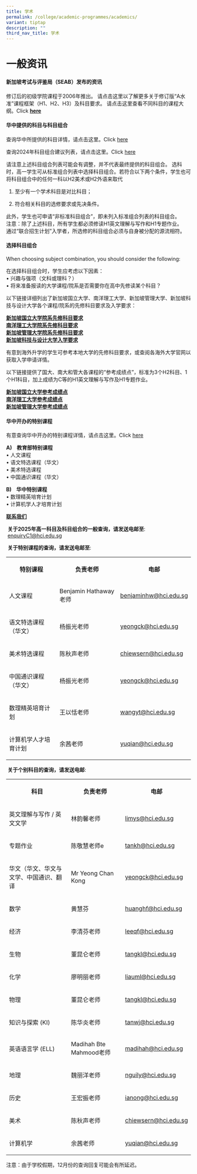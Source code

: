 ```yaml
---
title: 学术
permalink: /college/academic-programmes/academics/
variant: tiptap
description: ""
third_nav_title: 学术
---
```

<h1>一般资讯</h1>
<h4>新加坡考试与评鉴局（SEAB）发布的资讯</h4>
<p>修订后的初级学院课程于2006年推出。 请点击这里以了解更多关于修订版“A水准”课程框架（H1、H2、H3）及科目要求。 请点击这里查看不同科目的课程大纲。Click&nbsp;<strong><a href="https://www.moe.gov.sg/post-secondary/a-level-curriculum-and-subject-syllabuses" rel="noopener noreferrer nofollow" target="_blank">here</a></strong>&nbsp;</p>
<h4>华中提供的科目与科目组合</h4>
<p>查询华中所提供的科目详情，请点击这里。Click <a href="https://zh.hci.edu.sg/files/College/01_A_Level_Subjects_info_for_2026_JC1.pdf" rel="noopener noreferrer nofollow" target="_blank">here</a> 
<br>
</p>
<p>查询2024年科目组合建议列表，请点击这里。Click <a href="https://zh.hci.edu.sg/files/College/02_HCI_College_Standard_Subject_Combinations_for_2026_JC_1.pdf" rel="noopener noreferrer nofollow" target="_blank">here</a>
</p>
<p>请注意上述科目组合列表可能会有调整，并不代表最终提供的科目组合。 选科时，高一学生可从标准组合列表中选择科目组合。若符合以下两个条件，学生也可将科目组合中的任何一科以H2美术或H2外语来取代</p>
<ol data-tight="true" class="tight">
<li>
<p>至少有一个学术科目是对比科目；</p>
</li>
<li>
<p>符合相关科目的选修要求或先决条件。</p>
</li>
</ol>
<p>此外，学生也可申请“非标准科目组合”，即未列入标准组合列表的科目组合。
<br>注意：除了上述科目，所有学生都必须修读H1英文理解与写作和H1专题作业。
<br>通过“联合招生计划”入学者，所选修的科目组合必须与自身被分配的源流相符。</p>
<h4>选择科目组合</h4>
<p>When choosing subject combination, you should consider the following:</p>
<p>在选择科目组合时，学生应考虑以下因素：
<br>• 兴趣与强项（文科或理科？）
<br>• 将来准备报读的大学课程/院系是否需要你在高中先修读某个科目？</p>
<p>以下链接详细列出了新加坡国立大学、南洋理工大学、新加坡管理大学、新加坡科技与设计大学各个课程/院系的先修科目要求及入学要求：</p>
<p><strong><a href="https://www.nus.edu.sg/oam/admissions/before-you-apply/programme-prerequisites" rel="noopener noreferrer nofollow" target="_blank">新加坡国立大学院系先修科目要求</a></strong> 
<br><strong><a href="https://www.ntu.edu.sg/admissions/undergraduate/admission-guide/singapore-cambridge-gce-a-level" rel="noopener noreferrer nofollow" target="_blank">南洋理工大学院系先修科目要求</a></strong> 
<br><strong><a href="http://admissions.smu.edu.sg/admissions-requirements/singapore-cambridge-gce-a-level" rel="noopener noreferrer nofollow" target="_blank">新加坡管理大学院系先修科目要求</a></strong> 
<br><strong><a href="https://www.sutd.edu.sg/admissions/undergraduate/admission-requirements/overview/" rel="noopener noreferrer nofollow" target="_blank">新加坡科技与设计大学入学要求</a></strong>
</p>
<p>有意到海外升学的学生可参考本地大学的先修科目要求，或查阅各海外大学官网以获取入学申请详情。</p>
<p>以下链接提供了国大、南大和管大各课程的“参考成绩点”，标准为3个H2科目、1个H1科目，加上成绩为C等的H1英文理解与写作及H1专题作业。</p>
<p><strong><a href="https://www.nus.edu.sg/oam/admissions/indicative-grade-profile" rel="noopener noreferrer nofollow" target="_blank">新加坡国立大学参考成绩点</a></strong>
<br><strong><a href="https://www.ntu.edu.sg/admissions/undergraduate/indicative-grade-profile" rel="noopener noreferrer nofollow" target="_blank">南洋理工大学参考成绩点</a></strong>
<br><strong><a href="https://admissions.smu.edu.sg/admissions-requirements/indicative-grade-profile" rel="noopener noreferrer nofollow" target="_blank">新加坡管理大学参考成绩点</a></strong>
</p>
<h4>华中开办的特别课程</h4>
<p>有意查询华中开办的特别课程详情，请点击这里。Click <a href="/files/College/special_programme_info_for_2025_jc_1_updated.pdf" rel="noopener noreferrer nofollow" target="_blank">here</a>
<br>
</p>
<p><strong>A)&nbsp;&nbsp;&nbsp; 教育部特别课程</strong>
<br>• 人文课程
<br>• 语文特选课程（华文）
<br>• 美术特选课程
<br>• 中国通识课程（华文）
<br>
</p>
<p><strong>B)&nbsp;&nbsp;&nbsp; 华中特别课程</strong>
<br>• 数理精英培育计划
<br>• 计算机学人才培育计划
<br>
</p>
<p><strong><u>联系我们</u></strong>
</p>
<p>&nbsp;<strong>关于2025年高一科目及科目组合的一般查询，请发送电邮至</strong>:
<br>&nbsp;<a href="mailto:enquiryC1@hci.edu.sg" rel="noopener noreferrer nofollow" target="_blank">enquiryC1@hci.edu.sg</a>
</p>
<p>&nbsp;<strong>关于特别课程的查询，请发送电邮至</strong>:</p>
<table style="minWidth: 75px">
<colgroup>
<col>
<col>
<col>
</colgroup>
<tbody>
<tr>
<th rowspan="1" colspan="1">
<p>特别课程</p>
</th>
<th rowspan="1" colspan="1">
<p>负责老师</p>
</th>
<th rowspan="1" colspan="1">
<p>电邮</p>
</th>
</tr>
<tr>
<td rowspan="1" colspan="1">
<p>人文课程</p>
</td>
<td rowspan="1" colspan="1">
<p>Benjamin Hathaway老师</p>
</td>
<td rowspan="1" colspan="1">
<p><a href="mailto:benjaminhw@hci.edu.sg" rel="noopener noreferrer nofollow" target="_blank">benjaminhw@hci.edu.sg</a>
</p>
</td>
</tr>
<tr>
<td rowspan="1" colspan="1">
<p>语文特选课程（华文）</p>
</td>
<td rowspan="1" colspan="1">
<p>杨振光老师</p>
</td>
<td rowspan="1" colspan="1">
<p><a href="mailto:yeongck@hci.edu.sg" rel="noopener noreferrer nofollow" target="_blank">yeongck@hci.edu.sg</a>
</p>
</td>
</tr>
<tr>
<td rowspan="1" colspan="1">
<p>美术特选课程</p>
</td>
<td rowspan="1" colspan="1">
<p>陈秋声老师</p>
</td>
<td rowspan="1" colspan="1">
<p><a href="mailto:chiewsern@hci.edu.sg" rel="noopener noreferrer nofollow" target="_blank">chiewsern@hci.edu.sg</a>
</p>
</td>
</tr>
<tr>
<td rowspan="1" colspan="1">
<p>中国通识课程（华文）</p>
</td>
<td rowspan="1" colspan="1">
<p>杨振光老师</p>
</td>
<td rowspan="1" colspan="1">
<p><a href="mailto:yeongck@hci.edu.sg" rel="noopener noreferrer nofollow" target="_blank">yeongck@hci.edu.sg</a>
</p>
</td>
</tr>
<tr>
<td rowspan="1" colspan="1">
<p>数理精英培育计划</p>
</td>
<td rowspan="1" colspan="1">
<p>王以恬老师</p>
</td>
<td rowspan="1" colspan="1">
<p><a href="mailto:wangyt@hci.edu.sg" rel="noopener noreferrer nofollow" target="_blank">wangyt@hci.edu.sg</a>
</p>
</td>
</tr>
<tr>
<td rowspan="1" colspan="1">
<p>计算机学人才培育计划</p>
</td>
<td rowspan="1" colspan="1">
<p>余茜老师</p>
</td>
<td rowspan="1" colspan="1">
<p><a href="mailto:yuqian@hci.edu.sg" rel="noopener noreferrer nofollow" target="_blank">yuqian@hci.edu.sg</a>
</p>
</td>
</tr>
</tbody>
</table>
<p>&nbsp;<strong>关于个别科目的查询，请发送电邮</strong>:</p>
<table style="minWidth: 75px">
<colgroup>
<col>
<col>
<col>
</colgroup>
<tbody>
<tr>
<th rowspan="1" colspan="1">
<p>科目</p>
</th>
<th rowspan="1" colspan="1">
<p>负责老师</p>
</th>
<th rowspan="1" colspan="1">
<p>电邮</p>
</th>
</tr>
<tr>
<td rowspan="1" colspan="1">
<p>英文理解与写作 / 英文文学</p>
</td>
<td rowspan="1" colspan="1">
<p>林韵馨老师</p>
</td>
<td rowspan="1" colspan="1">
<p><a href="mailto:limys@hci.edu.sg" rel="noopener noreferrer nofollow" target="_blank">limys@hci.edu.sg</a>
</p>
</td>
</tr>
<tr>
<td rowspan="1" colspan="1">
<p>专题作业</p>
</td>
<td rowspan="1" colspan="1">
<p>陈敬慧老师e</p>
</td>
<td rowspan="1" colspan="1">
<p><a href="mailto:tankh@hci.edu.sg" rel="noopener noreferrer nofollow" target="_blank">tankh@hci.edu.sg</a>
</p>
</td>
</tr>
<tr>
<td rowspan="1" colspan="1">
<p>华文（华文、华文与文学、中国通识、翻译</p>
</td>
<td rowspan="1" colspan="1">
<p>Mr Yeong Chan Kong</p>
</td>
<td rowspan="1" colspan="1">
<p><a href="mailto:yeongck@hci.edu.sg" rel="noopener noreferrer nofollow" target="_blank">yeongck@hci.edu.sg</a>
</p>
</td>
</tr>
<tr>
<td rowspan="1" colspan="1">
<p>数学</p>
</td>
<td rowspan="1" colspan="1">
<p>黄慧芬</p>
</td>
<td rowspan="1" colspan="1">
<p><a href="mailto:huanghf@hci.edu.sg" rel="noopener noreferrer nofollow" target="_blank">huanghf@hci.edu.sg</a>
</p>
</td>
</tr>
<tr>
<td rowspan="1" colspan="1">
<p>经济</p>
</td>
<td rowspan="1" colspan="1">
<p>李清芬老师</p>
</td>
<td rowspan="1" colspan="1">
<p><a href="mailto:deborah@hci.edu.sg" rel="noopener noreferrer nofollow" target="_blank">leeqf@hci.edu.sg</a>
</p>
</td>
</tr>
<tr>
<td rowspan="1" colspan="1">
<p>生物</p>
</td>
<td rowspan="1" colspan="1">
<p>董昆仑老师</p>
</td>
<td rowspan="1" colspan="1">
<p><a href="mailto:foowk@hci.edu.sg" rel="noopener noreferrer nofollow" target="_blank">tangkl@hci.edu.sg</a>
</p>
</td>
</tr>
<tr>
<td rowspan="1" colspan="1">
<p>化学</p>
</td>
<td rowspan="1" colspan="1">
<p>廖明丽老师</p>
</td>
<td rowspan="1" colspan="1">
<p><a href="mailto:benjaminchan@hci.edu.sg" rel="noopener noreferrer nofollow" target="_blank">liauml@hci.edu.sg</a>
</p>
</td>
</tr>
<tr>
<td rowspan="1" colspan="1">
<p>物理</p>
</td>
<td rowspan="1" colspan="1">
<p>董昆仑老师</p>
</td>
<td rowspan="1" colspan="1">
<p><a href="mailto:tangkl@hci.edu.sg" rel="noopener noreferrer nofollow" target="_blank">tangkl@hci.edu.sg</a>
</p>
</td>
</tr>
<tr>
<td rowspan="1" colspan="1">
<p>知识与探索 (KI)</p>
</td>
<td rowspan="1" colspan="1">
<p>陈华炎老师</p>
</td>
<td rowspan="1" colspan="1">
<p><a href="mailto:tanwj@hci.edu.sg" rel="noopener noreferrer nofollow" target="_blank">tanwj@hci.edu.sg</a>
</p>
</td>
</tr>
<tr>
<td rowspan="1" colspan="1">
<p>英语语言学 (ELL)</p>
</td>
<td rowspan="1" colspan="1">
<p>Madihah Bte Mahmood老师</p>
</td>
<td rowspan="1" colspan="1">
<p><a href="mailto:madihah@hci.edu.sg" rel="noopener noreferrer nofollow" target="_blank">madihah@hci.edu.sg</a>
</p>
</td>
</tr>
<tr>
<td rowspan="1" colspan="1">
<p>地理</p>
</td>
<td rowspan="1" colspan="1">
<p>魏丽洋老师</p>
</td>
<td rowspan="1" colspan="1">
<p><a href="mailto:nguily@hci.edu.sg" rel="noopener noreferrer nofollow" target="_blank">nguily@hci.edu.sg</a>
</p>
</td>
</tr>
<tr>
<td rowspan="1" colspan="1">
<p>历史</p>
</td>
<td rowspan="1" colspan="1">
<p>王宏振老师</p>
</td>
<td rowspan="1" colspan="1">
<p><a href="mailto:ianong@hci.edu.sg" rel="noopener noreferrer nofollow" target="_blank">ianong@hci.edu.sg</a>
</p>
</td>
</tr>
<tr>
<td rowspan="1" colspan="1">
<p>美术</p>
</td>
<td rowspan="1" colspan="1">
<p>陈秋声老师</p>
</td>
<td rowspan="1" colspan="1">
<p><a href="mailto:chiewsern@hci.edu.sg" rel="noopener noreferrer nofollow" target="_blank">chiewsern@hci.edu.sg</a>
</p>
</td>
</tr>
<tr>
<td rowspan="1" colspan="1">
<p>计算机学</p>
</td>
<td rowspan="1" colspan="1">
<p>余茜老师</p>
</td>
<td rowspan="1" colspan="1">
<p><a href="mailto:yuqian@hci.edu.sg" rel="noopener noreferrer nofollow" target="_blank">yuqian@hci.edu.sg</a>
</p>
</td>
</tr>
</tbody>
</table>
<p>注意：由于学校假期，12月份的查询回复可能会有所延迟。</p>